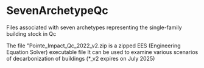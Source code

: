 # SevenArchetypeQc
Files associated with seven archetypes representing the single-family building stock in Qc

The file "Pointe_Impact_Qc_2022_v2.zip is a zipped EES (Engineering Equation Solver) executable file
It can be used to examine various scenarios of decarbonization of buildings
(*_v2 expires on July 2025)
